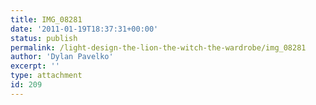 ```yaml
---
title: IMG_08281
date: '2011-01-19T18:37:31+00:00'
status: publish
permalink: /light-design-the-lion-the-witch-the-wardrobe/img_08281
author: 'Dylan Pavelko'
excerpt: ''
type: attachment
id: 209
---
```

<!DOCTYPE html PUBLIC "-//W3C//DTD HTML 4.0 Transitional//EN" "http://www.w3.org/TR/REC-html40/loose.dtd">
<?xml encoding="UTF-8">
